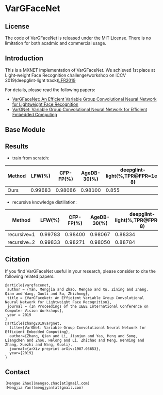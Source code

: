 # VarGFaceNet

## License

The code of VarGFaceNet is released under the MIT License. There is no limitation for both acadmic and commercial usage.

## Introduction

This is a MXNET implementation of VarGFaceNet.
We achieved 1st place at Light-weight Face Recognition challenge/workshop on ICCV 2019(deepglint-light track)[LFR2019](https://ibug.doc.ic.ac.uk/resources/lightweight-face-recognition-challenge-workshop)

For details, please read the following papers:
* [VarGFaceNet: An Efficient Variable Group Convolutional Neural Network for Lightweight Face Recognition](https://arxiv.org/abs/1910.04985)
* [VarGNet: Variable Group Convolutional Neural Network for Efficient Embedded Computing](https://arxiv.org/abs/1907.05653)


## Base Module

## Results

* train from scratch:

| Method  | LFW(%)  | CFP-FP(%) | AgeDB-30(%) | deepglint-light(%,TPR@FPR=1e-8) | 
| ------- | ------- | --------- | ----------- | ------------------------------- | 
|  Ours   | 0.99683 | 0.98086   | 0.98100     | 0.855                           |

* recursive knowledge distillation:

| Method      | LFW(%)  | CFP-FP(%) | AgeDB-30(%) | deepglint-light(%,TPR@FPR=1e-8) |
| ----------- | ------- | --------- | ----------- | ------------------------------- |
| recursive=1 | 0.99783 | 0.98400   | 0.98067     | 0.88334                         |
| recursive=2 | 0.99833 | 0.98271   | 0.98050     | 0.88784                         |

## Citation

If you find VarGFaceNet useful in your research, please consider to cite the following related papers:

```
@article{vargfacenet,
 author = {Yan, Mengjia and Zhao, Mengao and Xu, Zining and Zhang, Qian and Wang, Guoli and Su, Zhizhong},
 title = {VarGFaceNet: An Efficient Variable Group Convolutional Neural Network for Lightweight Face Recognition},
 journal = {In Proceedings of the IEEE International Conference on Computer Vision Workshops},
 year = 2019
}
@article{zhang2019vargnet,
  title={VarGNet: Variable Group Convolutional Neural Network for Efficient Embedded Computing},
  author={Zhang, Qian and Li, Jianjun and Yao, Meng and Song, Liangchen and Zhou, Helong and Li, Zhichao and Meng, Wenming and Zhang, Xuezhi and Wang, Guoli},
  journal={arXiv preprint arXiv:1907.05653},
  year={2019}
}
```

## Contact

```
[Mengao Zhao](mengao.zhao[at]gmail.com)
[Mengjia Yan](mengjyan[at]gmail.com)
```
